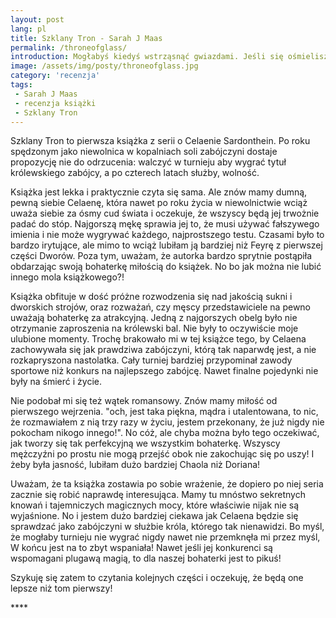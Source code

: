 ```yaml
---
layout: post
lang: pl
title: Szklany Tron - Sarah J Maas
permalink: /throneofglass/
introduction: Mogłabyś kiedyś wstrząsnąć gwiazdami. Jeśli się ośmielisz, będziesz w stanie dokonać wszystkiego.
image: /assets/img/posty/throneofglass.jpg
category: 'recenzja'
tags:
 - Sarah J Maas
 - recenzja książki
 - Szklany Tron
---
```

Szklany Tron to pierwsza książka z serii o Celaenie Sardonthein. Po roku spędzonym jako niewolnica w kopalniach soli zabójczyni dostaje propozycję nie do odrzucenia: walczyć w turnieju aby wygrać tytuł królewskiego zabójcy, a po czterech latach służby, wolność.

Książka jest lekka i praktycznie czyta się sama. Ale znów mamy dumną, pewną siebie Celaenę, która nawet po roku życia w niewolnictwie wciąż uważa siebie za ósmy cud świata i oczekuje, że wszyscy będą jej trwożnie padać do stóp. Najgorszą mękę sprawia jej to, że musi używać fałszywego imienia i nie może wygrywać każdego, najprostszego testu. Czasami było to bardzo irytujące, ale mimo to wciąż lubiłam ją bardziej niż Feyrę z pierwszej części Dworów. Poza tym, uważam, że autorka bardzo sprytnie postąpiła obdarzając swoją bohaterkę miłością do książek. No bo jak można nie lubić innego mola książkowego?!

Książka obfituje w dość próżne rozwodzenia się nad jakością sukni i dworskich strojów, oraz rozważań, czy męscy przedstawiciele na pewno uważają bohaterkę za atrakcyjną. Jedną z najgorszych obelg było nie otrzymanie zaproszenia na królewski bal. Nie były to oczywiście moje ulubione momenty. Trochę brakowało mi w tej książce tego, by Celaena zachowywała się jak prawdziwa zabójczyni, którą tak naparwdę jest, a nie rozkapryszona nastolatka. Cały turniej bardziej przypominał zawody sportowe niż konkurs na najlepszego zabójcę. Nawet finalne pojedynki nie były na śmierć i życie.

Nie podobał mi się też wątek romansowy. Znów mamy miłość od pierwszego wejrzenia. "och, jest taka piękna, mądra i utalentowana, to nic, że rozmawiałem z nią trzy razy w życiu, jestem przekonany, że już nigdy nie pokocham nikogo innego!". No cóż, ale chyba można było tego oczekiwać, jak tworzy się tak perfekcyjną we wszystkim bohaterkę. Wszyscy mężczyźni po prostu nie mogą przejść obok nie zakochując się po uszy! I żeby była jasność, lubiłam dużo bardziej Chaola niż Doriana!

Uważam, że ta książka zostawia po sobie wrażenie, że dopiero po niej seria zacznie się robić naprawdę interesująca. Mamy tu mnóstwo sekretnych knowań i tajemniczych magicznych mocy, które właściwie nijak nie są wyjaśnione. No i jestem dużo bardziej ciekawa jak Celaena będzie się sprawdzać jako zabójczyni w służbie króla, którego tak nienawidzi. Bo myśl, że mogłaby turnieju nie wygrać nigdy nawet nie przemknęła mi przez myśl, W końcu jest na to zbyt wspaniała! Nawet jeśli jej konkurenci są wspomagani plugawą magią, to dla naszej bohaterki jest to pikuś!

Szykuję się zatem to czytania kolejnych części i oczekuję, że będą one lepsze niż tom pierwszy!



 \*\*\*\*
